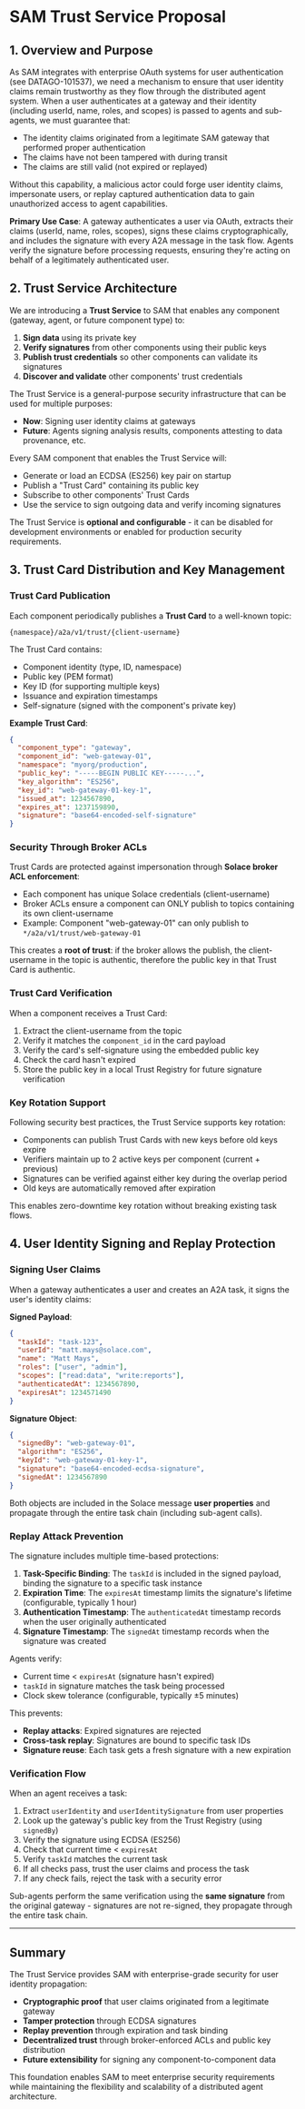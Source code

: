 # SAM Trust Service Proposal

## 1. Overview and Purpose

As SAM integrates with enterprise OAuth systems for user authentication (see DATAGO-101537), we need a mechanism to ensure that user identity claims remain trustworthy as they flow through the distributed agent system. When a user authenticates at a gateway and their identity (including userId, name, roles, and scopes) is passed to agents and sub-agents, we must guarantee that:

- The identity claims originated from a legitimate SAM gateway that performed proper authentication
- The claims have not been tampered with during transit
- The claims are still valid (not expired or replayed)

Without this capability, a malicious actor could forge user identity claims, impersonate users, or replay captured authentication data to gain unauthorized access to agent capabilities.

**Primary Use Case**: A gateway authenticates a user via OAuth, extracts their claims (userId, name, roles, scopes), signs these claims cryptographically, and includes the signature with every A2A message in the task flow. Agents verify the signature before processing requests, ensuring they're acting on behalf of a legitimately authenticated user.

## 2. Trust Service Architecture

We are introducing a **Trust Service** to SAM that enables any component (gateway, agent, or future component type) to:

1. **Sign data** using its private key
2. **Verify signatures** from other components using their public keys
3. **Publish trust credentials** so other components can validate its signatures
4. **Discover and validate** other components' trust credentials

The Trust Service is a general-purpose security infrastructure that can be used for multiple purposes:
- **Now**: Signing user identity claims at gateways
- **Future**: Agents signing analysis results, components attesting to data provenance, etc.

Every SAM component that enables the Trust Service will:
- Generate or load an ECDSA (ES256) key pair on startup
- Publish a "Trust Card" containing its public key
- Subscribe to other components' Trust Cards
- Use the service to sign outgoing data and verify incoming signatures

The Trust Service is **optional and configurable** - it can be disabled for development environments or enabled for production security requirements.

## 3. Trust Card Distribution and Key Management

### Trust Card Publication

Each component periodically publishes a **Trust Card** to a well-known topic:
```
{namespace}/a2a/v1/trust/{client-username}
```

The Trust Card contains:
- Component identity (type, ID, namespace)
- Public key (PEM format)
- Key ID (for supporting multiple keys)
- Issuance and expiration timestamps
- Self-signature (signed with the component's private key)

**Example Trust Card**:
```json
{
  "component_type": "gateway",
  "component_id": "web-gateway-01",
  "namespace": "myorg/production",
  "public_key": "-----BEGIN PUBLIC KEY-----...",
  "key_algorithm": "ES256",
  "key_id": "web-gateway-01-key-1",
  "issued_at": 1234567890,
  "expires_at": 1237159890,
  "signature": "base64-encoded-self-signature"
}
```

### Security Through Broker ACLs

Trust Cards are protected against impersonation through **Solace broker ACL enforcement**:
- Each component has unique Solace credentials (client-username)
- Broker ACLs ensure a component can ONLY publish to topics containing its own client-username
- Example: Component "web-gateway-01" can only publish to `*/a2a/v1/trust/web-gateway-01`

This creates a **root of trust**: if the broker allows the publish, the client-username in the topic is authentic, therefore the public key in that Trust Card is authentic.

### Trust Card Verification

When a component receives a Trust Card:
1. Extract the client-username from the topic
2. Verify it matches the `component_id` in the card payload
3. Verify the card's self-signature using the embedded public key
4. Check the card hasn't expired
5. Store the public key in a local Trust Registry for future signature verification

### Key Rotation Support

Following security best practices, the Trust Service supports key rotation:
- Components can publish Trust Cards with new keys before old keys expire
- Verifiers maintain up to 2 active keys per component (current + previous)
- Signatures can be verified against either key during the overlap period
- Old keys are automatically removed after expiration

This enables zero-downtime key rotation without breaking existing task flows.

## 4. User Identity Signing and Replay Protection

### Signing User Claims

When a gateway authenticates a user and creates an A2A task, it signs the user's identity claims:

**Signed Payload**:
```json
{
  "taskId": "task-123",
  "userId": "matt.mays@solace.com",
  "name": "Matt Mays",
  "roles": ["user", "admin"],
  "scopes": ["read:data", "write:reports"],
  "authenticatedAt": 1234567890,
  "expiresAt": 1234571490
}
```

**Signature Object**:
```json
{
  "signedBy": "web-gateway-01",
  "algorithm": "ES256",
  "keyId": "web-gateway-01-key-1",
  "signature": "base64-encoded-ecdsa-signature",
  "signedAt": 1234567890
}
```

Both objects are included in the Solace message **user properties** and propagate through the entire task chain (including sub-agent calls).

### Replay Attack Prevention

The signature includes multiple time-based protections:

1. **Task-Specific Binding**: The `taskId` is included in the signed payload, binding the signature to a specific task instance
2. **Expiration Time**: The `expiresAt` timestamp limits the signature's lifetime (configurable, typically 1 hour)
3. **Authentication Timestamp**: The `authenticatedAt` timestamp records when the user originally authenticated
4. **Signature Timestamp**: The `signedAt` timestamp records when the signature was created

Agents verify:
- Current time < `expiresAt` (signature hasn't expired)
- `taskId` in signature matches the task being processed
- Clock skew tolerance (configurable, typically ±5 minutes)

This prevents:
- **Replay attacks**: Expired signatures are rejected
- **Cross-task replay**: Signatures are bound to specific task IDs
- **Signature reuse**: Each task gets a fresh signature with a new expiration

### Verification Flow

When an agent receives a task:
1. Extract `userIdentity` and `userIdentitySignature` from user properties
2. Look up the gateway's public key from the Trust Registry (using `signedBy`)
3. Verify the signature using ECDSA (ES256)
4. Check that current time < `expiresAt`
5. Verify `taskId` matches the current task
6. If all checks pass, trust the user claims and process the task
7. If any check fails, reject the task with a security error

Sub-agents perform the same verification using the **same signature** from the original gateway - signatures are not re-signed, they propagate through the entire task chain.

---

## Summary

The Trust Service provides SAM with enterprise-grade security for user identity propagation:
- **Cryptographic proof** that user claims originated from a legitimate gateway
- **Tamper protection** through ECDSA signatures
- **Replay prevention** through expiration and task binding
- **Decentralized trust** through broker-enforced ACLs and public key distribution
- **Future extensibility** for signing any component-to-component data

This foundation enables SAM to meet enterprise security requirements while maintaining the flexibility and scalability of a distributed agent architecture.

